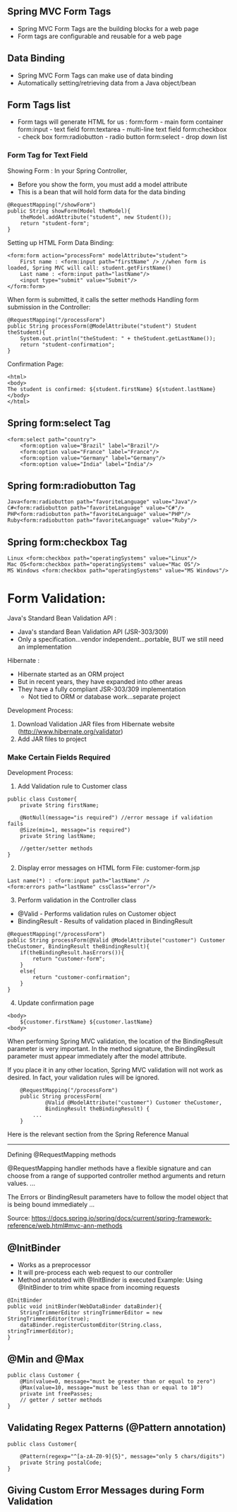 ## Spring MVC Form Tags 
- Spring MVC Form Tags are the building blocks for a web page 
- Form tags are configurable and reusable for a web page 

## Data Binding 
- Spring MVC Form Tags can make use of data binding 
- Automatically setting/retrieving data from a Java object/bean

## Form Tags list 
- Form tags will generate HTML for us : 
form:form - main form container 
form:input - text field
form:textarea - multi-line text field 
form:checkbox - check box 
form:radiobutton - radio button 
form:select - drop down list 

### Form Tag for Text Field 
Showing Form : In your Spring Controller, 
- Before you show the form, you must add a model attribute
- This is a bean that will hold form data for the data binding
```
@RequestMapping("/showForm")
public String showForm(Model theModel){
    theModel.addAttribute("student", new Student()); 
    return "student-form"; 
}
```
Setting up HTML Form Data Binding: 
```
<form:form action="processForm" modelAttribute="student">
    First name : <form:input path="firstName" /> //when form is loaded, Spring MVC will call: student.getFirstName()
    Last name : <form:input path="lastName"/>
    <input type="submit" value="Submit"/>
</form:form>
```

When form is submitted, it calls the setter methods
Handling form submission in the Controller: 
```
@RequestMapping("/processForm")
public String processForm(@ModelAttribute("student") Student theStudent){
    System.out.println("theStudent: " + theStudent.getLastName()); 
    return "student-confirmation"; 
}
```
Confirmation Page: 
```
<html>
<body>
The student is confirmed: ${student.firstName} ${student.lastName}
</body>
</html>
```


## Spring form:select Tag
```
<form:select path="country">
    <form:option value="Brazil" label="Brazil"/>
    <form:option value="France" label="France"/>
    <form:option value="Germany" label="Germany"/>
    <form:option value="India" label="India"/>
```

## Spring form:radiobutton Tag
```
Java<form:radiobutton path="favoriteLanguage" value="Java"/>
C#<form:radiobutton path="favoriteLanguage" value="C#"/>
PHP<form:radiobutton path="favoriteLanguage" value="PHP"/>
Ruby<form:radiobutton path="favoriteLanguage" value="Ruby"/>
```

## Spring form:checkbox Tag 
```
Linux <form:checkbox path="operatingSystems" value="Linux"/>
Mac OS<form:checkbox path="operatingSystems" value="Mac OS"/>
MS Windows <form:checkbox path="operatingSystems" value="MS Windows"/>
```

# Form Validation: 

Java's Standard Bean Validation API : 
- Java's standard Bean Validation API (JSR-303/309)
- Only a specification...vendor independent...portable, BUT we still need an implementation

Hibernate : 
- Hibernate started as an ORM project
- But in recent years, they have expanded into other areas
- They have a fully compliant JSR-303/309 implementation
    - Not tied to ORM or database work...separate project

Development Process: 
1. Download Validation JAR files from Hibernate website (http://www.hibernate.org/validator)
2. Add JAR files to project 

### Make Certain Fields Required 
Development Process: 
1. Add Validation rule to Customer class
```
public class Customer{
    private String firstName; 

    @NotNull(message="is required") //error message if validation fails 
    @Size(min=1, message="is required")
    private String lastName; 

    //getter/setter methods 
}
```
2. Display error messages on HTML form
File: customer-form.jsp
```
Last name(*) : <form:input path="lastName" />
<form:errors path="lastName" cssClass="error"/>
```
3. Perform validation in the Controller class
- @Valid - Performs validation rules on Customer object 
- BindingResult - Results of validation placed in BindingResult
```
@RequestMapping("/processForm")
public String processForm(@Valid @ModelAttribute("customer") Customer theCustomer, BindingResult theBindingResult){
    if(theBindingResult.hasErrors()){
        return "customer-form"; 
    }
    else{
        return "customer-confirmation"; 
    }
}
```
4. Update confirmation page
```
<body>
    ${customer.firstName} ${customer.lastName}
<body>
```

When performing Spring MVC validation, the location of the BindingResult parameter is very important. In the method signature, the BindingResult parameter must appear immediately after the model attribute. 

If you place it in any other location, Spring MVC validation will not work as desired. In fact, your validation rules will be ignored.

        @RequestMapping("/processForm")
        public String processForm(
                @Valid @ModelAttribute("customer") Customer theCustomer,
                BindingResult theBindingResult) {
            ...            
        }
Here is the relevant section from the Spring Reference Manual

---

Defining @RequestMapping methods

@RequestMapping handler methods have a flexible signature and can choose from a range of supported controller method arguments and return values.
...

The Errors or BindingResult parameters have to follow the model object that is being bound immediately ...

Source: https://docs.spring.io/spring/docs/current/spring-framework-reference/web.html#mvc-ann-methods

## @InitBinder
- Works as a preprocessor
- It will pre-process each web request to our controller 
- Method annotated with @InitBinder is executed
Example: Using @InitBinder to trim white space from incoming requests 
```
@InitBinder
public void initBinder(WebDataBinder dataBinder){
    StringTrimmerEditor stringTrimmerEditor = new StringTrimmerEditor(true); 
    dataBinder.registerCustomEditor(String.class, stringTrimmerEditor); 
}
```
## @Min and @Max
```
public class Customer {
    @Min(value=0, message="must be greater than or equal to zero")
    @Max(value=10, message="must be less than or equal to 10")
    private int freePasses; 
    // getter / setter methods
}
```

## Validating Regex Patterns (@Pattern annotation)
```
public class Customer{

    @Pattern(regexp="^[a-zA-Z0-9]{5}", message="only 5 chars/digits")
    private String postalCode; 
}
```

## Giving Custom Error Messages during Form Validation 